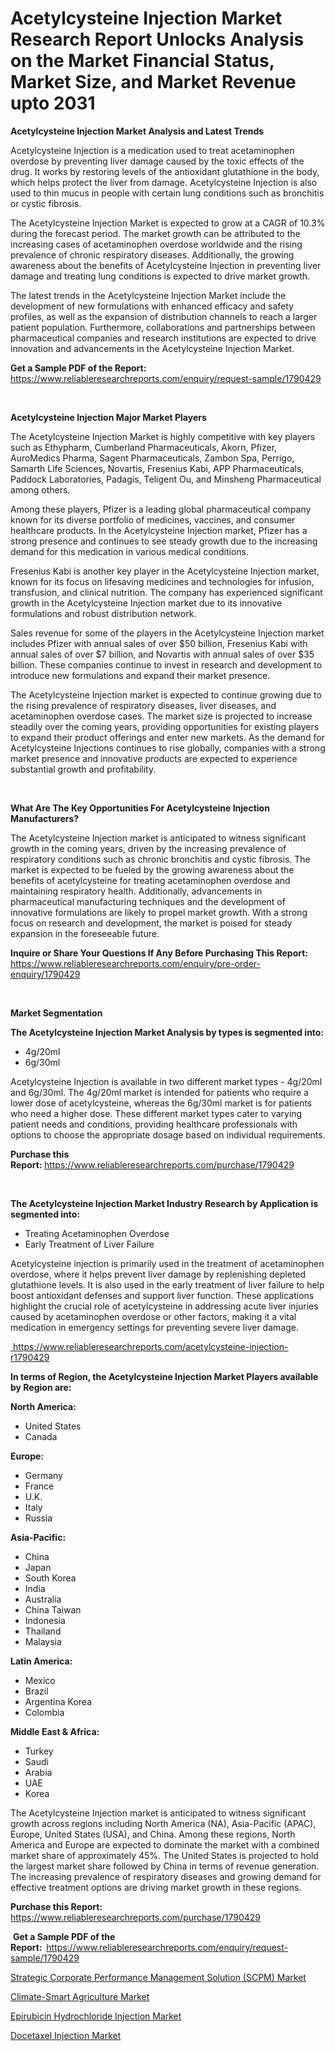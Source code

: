 <p><h1>Acetylcysteine Injection Market Research Report Unlocks Analysis on the Market Financial Status, Market Size, and Market Revenue upto 2031</h1></p><p><strong>Acetylcysteine Injection Market Analysis and Latest Trends</strong></p>
<p><p>Acetylcysteine Injection is a medication used to treat acetaminophen overdose by preventing liver damage caused by the toxic effects of the drug. It works by restoring levels of the antioxidant glutathione in the body, which helps protect the liver from damage. Acetylcysteine Injection is also used to thin mucus in people with certain lung conditions such as bronchitis or cystic fibrosis.</p><p>The Acetylcysteine Injection Market is expected to grow at a CAGR of 10.3% during the forecast period. The market growth can be attributed to the increasing cases of acetaminophen overdose worldwide and the rising prevalence of chronic respiratory diseases. Additionally, the growing awareness about the benefits of Acetylcysteine Injection in preventing liver damage and treating lung conditions is expected to drive market growth.</p><p>The latest trends in the Acetylcysteine Injection Market include the development of new formulations with enhanced efficacy and safety profiles, as well as the expansion of distribution channels to reach a larger patient population. Furthermore, collaborations and partnerships between pharmaceutical companies and research institutions are expected to drive innovation and advancements in the Acetylcysteine Injection Market.</p></p>
<p><strong>Get a Sample PDF of the Report:&nbsp;</strong> <a href="https://www.reliableresearchreports.com/enquiry/request-sample/1790429">https://www.reliableresearchreports.com/enquiry/request-sample/1790429</a></p>
<p>&nbsp;</p>
<p><strong>Acetylcysteine Injection Major Market Players</strong></p>
<p><p>The Acetylcysteine Injection Market is highly competitive with key players such as Ethypharm, Cumberland Pharmaceuticals, Akorn, Pfizer, AuroMedics Pharma, Sagent Pharmaceuticals, Zambon Spa, Perrigo, Samarth Life Sciences, Novartis, Fresenius Kabi, APP Pharmaceuticals, Paddock Laboratories, Padagis, Teligent Ou, and Minsheng Pharmaceutical among others.</p><p>Among these players, Pfizer is a leading global pharmaceutical company known for its diverse portfolio of medicines, vaccines, and consumer healthcare products. In the Acetylcysteine Injection market, Pfizer has a strong presence and continues to see steady growth due to the increasing demand for this medication in various medical conditions.</p><p>Fresenius Kabi is another key player in the Acetylcysteine Injection market, known for its focus on lifesaving medicines and technologies for infusion, transfusion, and clinical nutrition. The company has experienced significant growth in the Acetylcysteine Injection market due to its innovative formulations and robust distribution network.</p><p>Sales revenue for some of the players in the Acetylcysteine Injection market includes Pfizer with annual sales of over $50 billion, Fresenius Kabi with annual sales of over $7 billion, and Novartis with annual sales of over $35 billion. These companies continue to invest in research and development to introduce new formulations and expand their market presence.</p><p>The Acetylcysteine Injection market is expected to continue growing due to the rising prevalence of respiratory diseases, liver diseases, and acetaminophen overdose cases. The market size is projected to increase steadily over the coming years, providing opportunities for existing players to expand their product offerings and enter new markets. As the demand for Acetylcysteine Injections continues to rise globally, companies with a strong market presence and innovative products are expected to experience substantial growth and profitability.</p></p>
<p>&nbsp;</p>
<p><strong>What Are The Key Opportunities For Acetylcysteine Injection Manufacturers?</strong></p>
<p><p>The Acetylcysteine Injection market is anticipated to witness significant growth in the coming years, driven by the increasing prevalence of respiratory conditions such as chronic bronchitis and cystic fibrosis. The market is expected to be fueled by the growing awareness about the benefits of acetylcysteine for treating acetaminophen overdose and maintaining respiratory health. Additionally, advancements in pharmaceutical manufacturing techniques and the development of innovative formulations are likely to propel market growth. With a strong focus on research and development, the market is poised for steady expansion in the foreseeable future.</p></p>
<p><strong>Inquire or Share Your Questions If Any Before Purchasing This Report:</strong> <a href="https://www.reliableresearchreports.com/enquiry/pre-order-enquiry/1790429">https://www.reliableresearchreports.com/enquiry/pre-order-enquiry/1790429</a></p>
<p>&nbsp;</p>
<p><strong>Market Segmentation</strong></p>
<p><strong>The Acetylcysteine Injection Market Analysis by types is segmented into:</strong></p>
<p><ul><li>4g/20ml</li><li>6g/30ml</li></ul></p>
<p><p>Acetylcysteine Injection is available in two different market types - 4g/20ml and 6g/30ml. The 4g/20ml market is intended for patients who require a lower dose of acetylcysteine, whereas the 6g/30ml market is for patients who need a higher dose. These different market types cater to varying patient needs and conditions, providing healthcare professionals with options to choose the appropriate dosage based on individual requirements.</p></p>
<p><strong>Purchase this Report:&nbsp;</strong><a href="https://www.reliableresearchreports.com/purchase/1790429">https://www.reliableresearchreports.com/purchase/1790429</a></p>
<p>&nbsp;</p>
<p><strong>The Acetylcysteine Injection Market Industry Research by Application is segmented into:</strong></p>
<p><ul><li>Treating Acetaminophen Overdose</li><li>Early Treatment of Liver Failure</li></ul></p>
<p><p>Acetylcysteine injection is primarily used in the treatment of acetaminophen overdose, where it helps prevent liver damage by replenishing depleted glutathione levels. It is also used in the early treatment of liver failure to help boost antioxidant defenses and support liver function. These applications highlight the crucial role of acetylcysteine in addressing acute liver injuries caused by acetaminophen overdose or other factors, making it a vital medication in emergency settings for preventing severe liver damage.</p></p>
<p><a href="https://www.reliableresearchreports.com/acetylcysteine-injection-r1790429">&nbsp;https://www.reliableresearchreports.com/acetylcysteine-injection-r1790429</a></p>
<p><strong>In terms of Region, the Acetylcysteine Injection Market Players available by Region are:</strong></p>
<p>
    <p> <strong> North America: </strong>
        <ul>
            <li>United States</li>
            <li>Canada</li>
        </ul>
        </p> 
    <p> <strong> Europe: </strong>
        <ul>
            <li>Germany</li>
            <li>France</li>
            <li>U.K.</li>
            <li>Italy</li>
            <li>Russia</li>
        </ul>
        </p> 
    <p> <strong> Asia-Pacific: </strong>
        <ul>
            <li>China</li>
            <li>Japan</li>
            <li>South Korea</li>
            <li>India</li>
            <li>Australia</li>
            <li>China Taiwan</li>
            <li>Indonesia</li>
            <li>Thailand</li>
            <li>Malaysia</li>
        </ul>
        </p> 
    <p> <strong> Latin America: </strong>
        <ul>
            <li>Mexico</li>
            <li>Brazil</li>
            <li>Argentina Korea</li>
            <li>Colombia</li>
        </ul>
        </p> 
    <p> <strong> Middle East & Africa: </strong>
        <ul>
            <li>Turkey</li>
            <li>Saudi</li>
            <li>Arabia</li>
            <li>UAE</li>
            <li>Korea</li>
        </ul>
    </p>
    </p>
<p><p>The Acetylcysteine Injection market is anticipated to witness significant growth across regions including North America (NA), Asia-Pacific (APAC), Europe, United States (USA), and China. Among these regions, North America and Europe are expected to dominate the market with a combined market share of approximately 45%. The United States is projected to hold the largest market share followed by China in terms of revenue generation. The increasing prevalence of respiratory diseases and growing demand for effective treatment options are driving market growth in these regions.</p></p>
<p><strong>Purchase this Report: </strong><a href="https://www.reliableresearchreports.com/purchase/1790429">https://www.reliableresearchreports.com/purchase/1790429</a></p>
<p>&nbsp;<strong>Get a Sample PDF of the Report:&nbsp;&nbsp;</strong><a href="https://www.reliableresearchreports.com/enquiry/request-sample/1790429">https://www.reliableresearchreports.com/enquiry/request-sample/1790429</a></p>
<p><strong></strong></p>
<p><p><a href="https://medium.com/@maria.hardacre7345/strategic-corporate-performance-management-solution-scpm-market-insight-market-trends-growth-d1e96130eff9">Strategic Corporate Performance Management Solution (SCPM) Market</a></p><p><a href="https://medium.com/@kathleenjacksond65/climate-smart-agriculture-market-size-market-outlook-and-market-forecast-2024-to-2031-003f3ae50971">Climate-Smart Agriculture Market</a></p><p><a href="https://github.com/JennyferFeil2023/Market-Research-Report-List-1/blob/main/epirubicin-hydrochloride-injection-market.md">Epirubicin Hydrochloride Injection Market</a></p><p><a href="https://github.com/gracielawharr/Market-Research-Report-List-1/blob/main/docetaxel-injection-market.md">Docetaxel Injection Market</a></p></p>